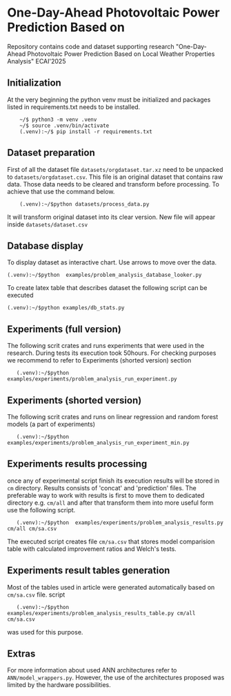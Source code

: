 # One-Day-Ahead Photovoltaic Power Prediction Based on

Repository contains code and dataset supporting research "One-Day-Ahead Photovoltaic Power Prediction Based on
Local Weather Properties Analysis" ECAI'2025

## Initialization
At the very beginning the python venv must be initialized and packages listed in requirements.txt needs to be installed.

```
    ~/$ python3 -m venv .venv
    ~/$ source .venv/bin/activate
    (.venv):~/$ pip install -r requirements.txt
``` 

## Dataset preparation

First of all the dataset file `datasets/orgdataset.tar.xz` need to be unpacked to `datasets/orgdataset.csv`. This file is an original dataset that contains raw data. Those data needs to be cleared and 
transform before processing. To achieve that use the command below.  
```
    (.venv):~/$python datasets/process_data.py
```
It will transform original dataset into its clear version. New file will appear inside `datasets/dataset.csv`

## Database display

To display dataset as interactive chart. Use arrows to move over the data.
```
(.venv):~/$python  examples/problem_analysis_database_looker.py
```
To create latex table that describes dataset the following script can be executed
```
(.venv):~/$python examples/db_stats.py
```

## Experiments (full version)
The following scrit crates and runs experiments that were used in the research. During tests its execution took 50hours.
For checking purposes we recommend to refer to Experiments (shorted version) section
```
   (.venv):~/$python  examples/experiments/problem_analysis_run_experiment.py
```

## Experiments (shorted version)
The following scrit crates and runs on linear regression and random forest models (a part of experiments)
```
   (.venv):~/$python  examples/experiments/problem_analysis_run_experiment_min.py
```

## Experiments results processing 
once any of experimental script finish its execution results will be stored in ```cm``` directory. Results
consists of 'concat' and 'prediction' files. The preferable way to work with results is first to move them to dedicated 
directory e.g. ```cm/all``` and after that transform them into more useful form
use the following script. 

```
   (.venv):~/$python  examples/experiments/problem_analysis_results.py cm/all cm/sa.csv
```

The executed script creates file ```cm/sa.csv``` that stores model comparision table with calculated
improvement ratios and Welch's tests.

## Experiments result tables generation
Most of the tables used in article were generated automatically based on ```cm/sa.csv``` file. script   
```
   (.venv):~/$python  examples/experiments/problem_analysis_results_table.py cm/all cm/sa.csv
```
was used for this purpose. 

## Extras

For more information about used ANN architectures refer to `ANN/model_wrappers.py`. However, the use of the
architectures proposed was limited by the hardware possibilities.

